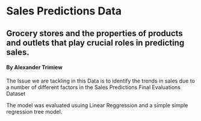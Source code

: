 # Sales Predictions Data 

## Grocery stores and the properties of products and outlets that play crucial roles in predicting sales.

#### By Alexander Trimiew

The Issue we are tackling in this Data is to identify the trends in sales due to a number of different factors 
in the Sales Predictions Final Evaluations Dataset 

The model was evaluated usuing Linear Reggression and a simple simple regression tree model. 



